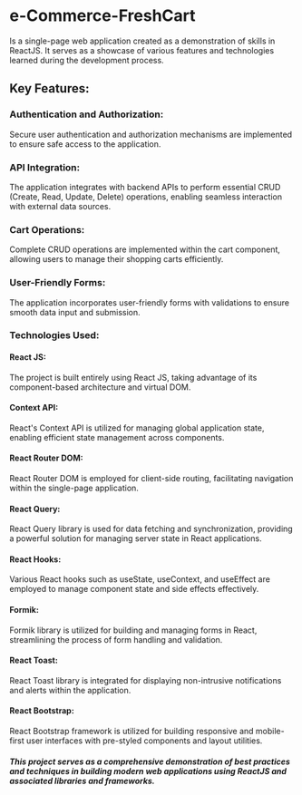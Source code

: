 # e-Commerce-FreshCart 
Is a single-page web application created as a demonstration of skills in ReactJS. 
It serves as a showcase of various features and technologies learned during the development process.

## Key Features:
### Authentication and Authorization: 
Secure user authentication and authorization mechanisms are implemented to ensure safe access to the application.
### API Integration: 
The application integrates with backend APIs to perform essential CRUD (Create, Read, Update, Delete) operations, enabling seamless interaction with external data sources.
### Cart Operations: 
Complete CRUD operations are implemented within the cart component, allowing users to manage their shopping carts efficiently.
### User-Friendly Forms:
The application incorporates user-friendly forms with validations to ensure smooth data input and submission.
### Technologies Used:
#### React JS: 
The project is built entirely using React JS, taking advantage of its component-based architecture and virtual DOM.
#### Context API: 
React's Context API is utilized for managing global application state, enabling efficient state management across components.
#### React Router DOM: 
React Router DOM is employed for client-side routing, facilitating navigation within the single-page application.
#### React Query: 
React Query library is used for data fetching and synchronization, providing a powerful solution for managing server state in React applications.
#### React Hooks: 
Various React hooks such as useState, useContext, and useEffect are employed to manage component state and side effects effectively.
#### Formik: 
Formik library is utilized for building and managing forms in React, streamlining the process of form handling and validation.
#### React Toast: 
React Toast library is integrated for displaying non-intrusive notifications and alerts within the application.
#### React Bootstrap: 
React Bootstrap framework is utilized for building responsive and mobile-first user interfaces with pre-styled components and layout utilities.
##### This project serves as a comprehensive demonstration of best practices and techniques in building modern web applications using ReactJS and associated libraries and frameworks.
